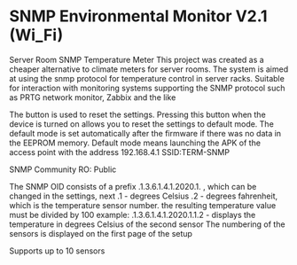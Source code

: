# SNMP Environmental Monitor V2.1 (Wi_Fi)
Server Room SNMP Temperature Meter
This project was created as a cheaper alternative to climate meters for server rooms.
The system is aimed at using the snmp protocol for temperature control in server racks.
Suitable for interaction with monitoring systems supporting the SNMP protocol such as PRTG network monitor, Zabbix and the like

The button is used to reset the settings. Pressing this button when the device is turned on allows you to reset the settings to default mode.
The default mode is set automatically after the firmware if there was no data in the EEPROM memory.
Default mode means launching the APK of the access point with the address 192.168.4.1 SSID:TERM-SNMP

SNMP Community RO: Public

The SNMP OID consists of a prefix .1.3.6.1.4.1.2020.1. , which can be changed in the settings, next .1 - degrees Celsius .2 - degrees fahrenheit, which is the temperature sensor number. the resulting temperature value must be divided by 100
example: .1.3.6.1.4.1.2020.1.1.2 - displays the temperature in degrees Celsius of the second sensor
The numbering of the sensors is displayed on the first page of the setup 

Supports up to 10 sensors 
